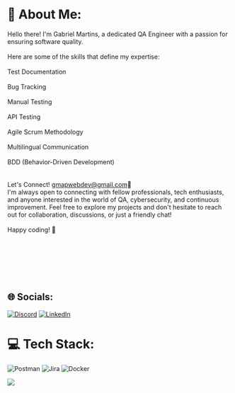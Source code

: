 # 💫 About Me:
Hello there! I'm Gabriel Martins, a dedicated QA Engineer with a passion for ensuring software quality.<br><br>Here are some of the skills that define my expertise:<br><br>Test Documentation<br><br>Bug Tracking <br><br>Manual Testing<br><br>API Testing<br><br>Agile Scrum Methodology<br><br>Multilingual Communication<br><br>BDD (Behavior-Driven Development)<br><br><br>Let's Connect! gmapwebdev@gmail.com📧<br>I'm always open to connecting with fellow professionals, tech enthusiasts, and anyone interested in the world of QA, cybersecurity, and continuous improvement. Feel free to explore my projects and don't hesitate to reach out for collaboration, discussions, or just a friendly chat!<br><br>Happy coding! 🚀<br><br><br><br><br><br><br>

## 🌐 Socials:
[![Discord](https://img.shields.io/badge/Discord-%237289DA.svg?logo=discord&logoColor=white)](https://discord.gg/5VTYh76C) [![LinkedIn](https://img.shields.io/badge/LinkedIn-%230077B5.svg?logo=linkedin&logoColor=white)](https://linkedin.com/in/gmapwebdev) 

# 💻 Tech Stack:
![Postman](https://img.shields.io/badge/Postman-FF6C37?style=plastic&logo=postman&logoColor=white) ![Jira](https://img.shields.io/badge/jira-%230A0FFF.svg?style=plastic&logo=jira&logoColor=white) ![Docker](https://img.shields.io/badge/docker-%230db7ed.svg?style=plastic&logo=docker&logoColor=white)

[![](https://visitcount.itsvg.in/api?id=gmap888&icon=0&color=1)](https://visitcount.itsvg.in)

